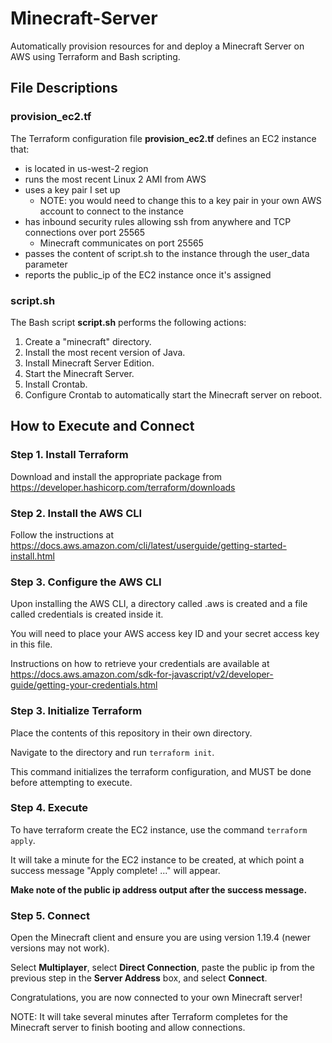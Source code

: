# Minecraft-Server
Automatically provision resources for and deploy a Minecraft Server on AWS using Terraform and Bash scripting.

## File Descriptions
### provision_ec2.tf
The Terraform configuration file **provision_ec2.tf** defines an EC2 instance that:
  - is located in us-west-2 region
  - runs the most recent Linux 2 AMI from AWS
  - uses a key pair I set up 
      - NOTE: you would need to change this to a key pair in your own AWS account to connect to the instance
  - has inbound security rules allowing ssh from anywhere and TCP connections over port 25565 
      - Minecraft communicates on port 25565
  - passes the content of script.sh to the instance through the user_data parameter
  - reports the public_ip of the EC2 instance once it's assigned

### script.sh
The Bash script **script.sh** performs the following actions:
  1. Create a "minecraft" directory.
  2. Install the most recent version of Java.
  3. Install Minecraft Server Edition.
  4. Start the Minecraft Server.
  5. Install Crontab.
  6. Configure Crontab to automatically start the Minecraft server on reboot.

## How to Execute and Connect
### Step 1. Install Terraform
Download and install the appropriate package from https://developer.hashicorp.com/terraform/downloads

### Step 2. Install the AWS CLI
Follow the instructions at https://docs.aws.amazon.com/cli/latest/userguide/getting-started-install.html

### Step 3. Configure the AWS CLI

Upon installing the AWS CLI, a directory called .aws is created and a file called credentials is created inside it.

You will need to place your AWS access key ID and your secret access key in this file.

Instructions on how to retrieve your credentials are available at https://docs.aws.amazon.com/sdk-for-javascript/v2/developer-guide/getting-your-credentials.html

### Step 3. Initialize Terraform

Place the contents of this repository in their own directory.

Navigate to the directory and run `terraform init`.

This command initializes the terraform configuration, and MUST be done before attempting to execute.

### Step 4. Execute

To have terraform create the EC2 instance, use the command `terraform apply`.

It will take a minute for the EC2 instance to be created, at which point a success message "Apply complete! ..." will appear.

**Make note of the public ip address output after the success message.**

### Step 5. Connect

Open the Minecraft client and ensure you are using version 1.19.4 (newer versions may not work).

Select **Multiplayer**, select **Direct Connection**, paste the public ip from the previous step in the **Server Address** box, and select **Connect**.

Congratulations, you are now connected to your own Minecraft server!

NOTE: It will take several minutes after Terraform completes for the Minecraft server to finish booting and allow connections.
